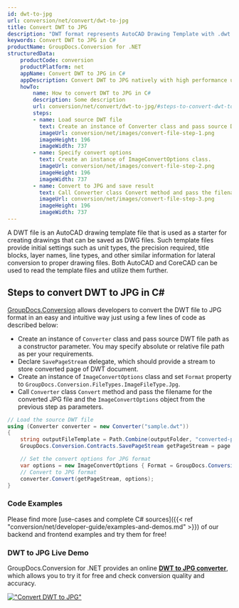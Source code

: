 ```yaml
---
id: dwt-to-jpg
url: conversion/net/convert/dwt-to-jpg
title: Convert DWT to JPG
description: "DWT format represents AutoCAD Drawing Template with .dwt extension. Learn how to convert DWT to JPG file programmatically in C# language using GroupDocs.Conversion for .NET library."
keywords: Convert DWT to JPG in C#
productName: GroupDocs.Conversion for .NET
structuredData:
    productCode: conversion
    productPlatform: net
    appName: Convert DWT to JPG in C#
    appDescription: Convert DWT to JPG natively with high performance using C# language and server side GroupDocs.Conversion for .NET APIs, without the use of any software like Microsoft or Open Office.
    howTo:
        name: How to convert DWT to JPG in C# 
        description: Some description
        url: conversion/net/convert/dwt-to-jpg/#steps-to-convert-dwt-to-jpg-in-c
        steps:
        - name: Load source DWT file 
          text: Create an instance of Converter class and pass source DWT file path as a constructor parameter. You may specify absolute or relative file path as per your requirements. 
          imageUrl: conversion/net/images/convert-file-step-1.png
          imageHeight: 196
          imageWidth: 737
        - name: Specify convert options 
          text: Create an instance of ImageConvertOptions class.
          imageUrl: conversion/net/images/convert-file-step-2.png
          imageHeight: 196
          imageWidth: 737
        - name: Convert to JPG and save result 
          text: Call Converter class Convert method and pass the filename for the converted HTML file and the ImageConvertOptions object from the previous step as parameters.
          imageUrl: conversion/net/images/convert-file-step-3.png
          imageHeight: 196
          imageWidth: 737
---
```


A DWT file is an AutoCAD drawing template file that is used as a starter for creating drawings that can be saved as DWG files. Such template files provide initial settings such as unit types, the precision required, title blocks, layer names, line types, and other similar information for lateral conversion to proper drawing files. Both AutoCAD and CoreCAD can be used to read the template files and utilize them further.

## Steps to convert DWT to JPG in C#

[GroupDocs.Conversion](https://products.groupdocs.com/conversion/net) allows developers to convert the DWT file to JPG format in an easy and intuitive way just using a few lines of code as described below:

* Create an instance of `Converter` class and pass source DWT file path as a constructor parameter. You may specify absolute or relative file path as per your requirements. 
* Declare `SavePageStream` delegate, which should provide a stream to store converted page of DWT document.
* Create an instance of `ImageConvertOptions` class and set `Format` property to `GroupDocs.Conversion.FileTypes.ImageFileType.Jpg`.
* Call `Converter` class `Convert` method and pass the filename for the converted JPG file and the `ImageConvertOptions` object from the previous step as parameters.

```csharp
// Load the source DWT file
using (Converter converter = new Converter("sample.dwt"))
{
    string outputFileTemplate = Path.Combine(outputFolder, "converted-page-{0}.jpg");
    GroupDocs.Conversion.Contracts.SavePageStream getPageStream = page => new FileStream(string.Format(outputFileTemplate, page), FileMode.Create);

    // Set the convert options for JPG format
    var options = new ImageConvertOptions { Format = GroupDocs.Conversion.FileTypes.ImageFileType.Jpg };   
    // Convert to JPG format
    converter.Convert(getPageStream, options);
}
```

### Code Examples

Please find more [use-cases and complete C# sources]({{< ref "conversion/net/developer-guide/examples-and-demos.md" >}}) of our backend and frontend examples and try them for free!

### DWT to JPG Live Demo

GroupDocs.Conversion for .NET provides an online [**DWT to JPG converter**](https://products.groupdocs.app/conversion/dwt-to-jpg), which allows you to try it for free and check conversion quality and accuracy.

[!["Convert DWT to JPG"](conversion/net/images/convert-to-jpg/convert-dwt-to-jpg.png)](https://products.groupdocs.app/conversion/dwt-to-jpg)